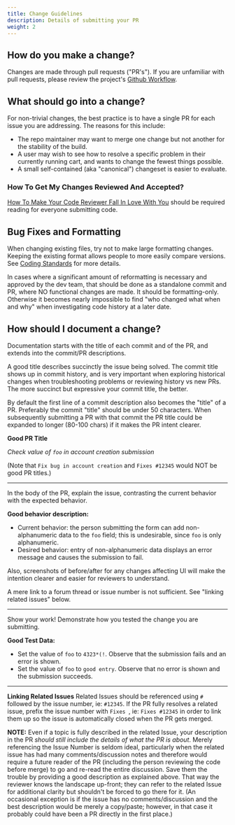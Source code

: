 ```yaml
---
title: Change Guidelines 
description: Details of submitting your PR 
weight: 2
---
```


## How do you make a change? 
Changes are made through pull requests ("PR's"). If you are unfamiliar with pull requests, please review the project's [Github Workflow](/dev/contributing/github_workflow/). 

## What should go into a change? 
For non-trivial changes, the best practice is to have a single PR for each issue you are addressing. The reasons for this include: 
* The repo maintainer may want to merge one change but not another for the stability of the build.
* A user may wish to see how to resolve a specific problem in their currently running cart, and wants to change the fewest things possible.
* A small self-contained (aka "canonical") changeset is easier to evaluate.

### How To Get My Changes Reviewed And Accepted?
[How To Make Your Code Reviewer Fall In Love With You](https://mtlynch.io/code-review-love/) should be required reading for everyone submitting code.

## Bug Fixes and Formatting 
When changing existing files, try not to make large formatting changes. 
Keeping the existing format allows people to more easily compare versions. 
See [Coding Standards](/dev/contributing/coding_standards/) for more details.

In cases where a significant amount of reformatting is necessary and approved by the dev team, that should be done as a standalone commit and PR, where NO functional changes are made. 
It should be formatting-only. Otherwise it becomes nearly impossible to find "who changed what when and why" when investigating code history at a later date.


## How should I document a change?
Documentation starts with the title of each commit and of the PR, and extends into the commit/PR descriptions.

A good title describes succinctly the issue being solved. The commit title shows up in commit history, and is very important when exploring historical changes when troubleshooting problems or reviewing history vs new PRs. The more succinct but expressive your commit title, the better.

By default the first line of a commit description also becomes the "title" of a PR.
Preferably the commit "title" should be under 50 characters. When subsequently submitting a PR with that commit the PR title could be expanded to longer (80-100 chars) if it makes the PR intent clearer.

**Good PR Title** 

_Check value of `foo` in account creation submission_

(Note that `Fix bug in account creation` and `Fixes #12345` would NOT be good PR titles.)

<hr>

In the body of the PR, explain the issue, contrasting the current behavior with the expected behavior.

**Good behavior description:**

* Current behavior: the person submitting the form can add non-alphanumeric data to the `foo` field; this is undesirable, since `foo` is only alphanumeric. 
* Desired behavior: entry of non-alphanumeric data displays an error message and causes the submission to fail.

Also, screenshots of before/after for any changes affecting UI will make the intention clearer and easier for reviewers to understand.

A mere link to a forum thread or issue number is not sufficient. See "linking related issues" below.

<hr>

Show your work!  Demonstrate how you tested the change you are submitting.

**Good Test Data:**
* Set the value of `foo` to `4323*(!`.  Observe that the submission fails and an error is shown.
* Set the value of `foo` to `good entry`.  Observe that no error is shown and the submission succeeds.

<hr>

**Linking Related Issues**
Related Issues should be referenced using `#` followed by the issue number, ie: `#12345`.
If the PR fully resolves a related issue, prefix the issue number with `Fixes `, ie: `Fixes #12345` in order to link them up so the issue is automatically closed when the PR gets merged.

**NOTE:** Even if a topic is fully described in the related Issue, your description in the PR _should still include the details of what the PR is about_. Merely referencing the Issue Number is seldom ideal, particularly when the related issue has had many comments/discussion notes and therefore would require a future reader of the PR (including the person reviewing the code before merge) to go and re-read the entire discussion. Save them the trouble by providing a good description as explained above. That way the reviewer knows the landscape up-front; they can refer to the related Issue for additional clarity but shouldn't be forced to go there for it. (An occasional exception is if the issue has no comments/discussion and the best description would be merely a copy/paste; however, in that case it probably could have been a PR directly in the first place.)
